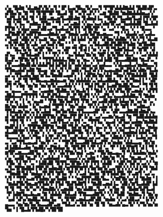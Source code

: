 ▞▄▝█▟▆▝▟▃▆▟▚▜▞▃▜▝▐▛▐▃▄▜▙▃▜▞▃▃▜▝▛▜▛▟▟▟▇▟▟▝█▟▉▟▛▃▟▜▙▞▅▝▇▝▜▝▉▜▛▜▛▝█▃▟▝▉▝▚▞▛▃▛▞▝▃▆▝█▟▇▝▆▟▇▟▟▟▅▃▞▞▚▟▜▃▙▜▟▝▉▝▐▟▊▃▆▃▅▜▃▟▉▟▆▝▊▟▅▟▐▃▝▜▙▜▞▜▃▟▅▜▃▟▐▜▚▜▛▝▉▝▞▜▃▝▚▟▆▃▜▜▅▝▝▜▝▃▞▃▆▟▝▞▄▃▚▃▞▟▅▜▛▃▞▜▄▟▟▟▉▝█▃▙▟▛▛▇▝▞▟▄▞▃▃▛▟▊▃▞▜▃▟▃▞▙▜▜▝▟▜▙▜▛▝▄▝▃▞▝▝▉▃▝▞▝▝▉▃▃▝▃▛▇▟▛▟▚▟▛▛▇▃▃▟▆▟▞▃▞▜▅▟▞▃▟▞▙▛▇▃▅▃▃▝▜▝▝▟▄▟▞▃▞▃▟▃▞▜▃▟▝▟█▞▄▜▚▃▆▝▅▃▜▟▛▝▐▟▐▟▟▝▅▜▛▝▟▜▅▞▟▟▇▞▚▜▞▞▜▝▟▃▆▃▜▞▛▟▅▜▞▃▙▝▃▞▙▟▚▜▅▝▝▝▃▝▄▃▝▃▜▟▃▟▉▟▜▟▉▜▜▟▆▝▆▜▙▟▆▝▝▝▇▃▜▞▙▝▅▜▛▝▇▞▝▃▝▟▛▝▜▝▊▟▐▝▅▝▞▃▜▝▜▟▆▜▟▃▛▝▆▜▛▝▟▟▚▃▝▝▆▜▟▃▅▛▐▝▝▝▛▞▝▝▚▃▜▟▄▞▆▞▅▝▇▛▐▞▙▜▙▞▟▃▞▝▝▃▞▟▟▟▉▃▛▃▜▛▇▞▆▜▝▝▜▜▜▟▟▟▃▜▅▞▄▝▅▃▝▞▙▟▐▟█▝█▃▃▟█▟▇▝▆▃▛▃▝▞▛▃▃▟▆▟▊▟▞▟▟▟▜▟▐▟▜▟▐▞▚▟▞▟▄▞▃▞▄▟▃▃▝▞▟▃▄▟▃▞▅▟▆▃▃▜▜▜▅▃▟▟▚▟▇▝▇▃▄▝▟▞▄▜▝▞▚▟▊▞▜▃▛▟▚▜▚▃▄▃▆▟▚▟▜▟▞▟▆▞▜▃▙▃▞▃▜▜▃▟▄▜▄▞▅▜▃▜▅▟▊▃▄▟▚▝▐▝▟▛▇▞▆▞▟▟▝▜▅▞▞▛▇▟▟▟▊▝█▟▉▃▝▃▛▝█▝▛▜▙▃▄▃▆▟▄▃▅▝▅▞▟▟▟▟▞▃▚▟▃▟█▟▄▝▃▜▞▜▅▟▐▝▝▟▛▟▜▝▚▜▅▝▅▞▆▝▅▞▅▜▞▃▃▟▟▞▞▝▐▝▜▟▐▜▄▛▐▃▅▛▇▟█▞▙▃▞▝▜▝▊▜▃▝▄▃▃▝▃▝▚▃▝▃▄▟▅▝█▟▇▃▚▞▅▃▙▜▝▝▇▟▝▞▟▞▟▜▄▜▛▃▅▟▞▝▟▜▜▟█▟▃▃▛▜▜▜▜▝▟▃▛▟▜▟▄▃▛▃▛▝▉▟▜▝▞▞▃▟▜▃▚▃▃▟▟▟▇▃▜▝▇▟▅▜▚▞▄▝▐▝▄▝▄▃▆▝▝▛▇▝▇▞▙▟▜▜▝▛▇▝▄▞▃▟▊▟▇▛▐▟▄▞▆▝▄▞▆▝▃▝▇▞▅▞▟▟▅▝▐▞▚▃▅▟▝▜▛▜▝▝▆▞▚▟▄▝▛▞▞▃▙▞▟▝▛▝▇▜▝▝▚▟▆▃▞▝▜▜▟▃▆▞▅▞▃▜▞▃▙▟▝▜▅▜▅▜▟▃▜▜▃▃▃▟▛▝▛▃▝▟▛▃▃▟▇▟▊▟▆▟▚▃▟▝▅▜▟▟▚▞▞▟▟▟▛▛▇▞▄▛▇▃▛▛▐▛▐▞▄▝▃▞▃▃▆▞▅▃▟▝▆▝▜▟▉▟▟▟▅▜▝▜▜▝▊▝▝▃▙▝█▟▝▃▙▜▜▃▞▃▜▜▝▃▝▜▜▜▄▝▄▃▟▝▟▜▄▞▄▟▅▞▆▟▇▟▅▟▛▟▐▝▃▜▜▛▇▟▜▛▇▝▅▟█▝▜▟▚▞▆▜▅▝▄▃▚▞▙▝▞▃▜▃▟▃▜▜▃▝▅▟▄▟▃▟▉▜▛▝▞▛▇▞▚▝▞▝▊▃▞▝█▟▛▜▙▝▊▞▄▜▄▝▄▞▄▞▞▜▄▟▅▟▐▟▟▜▃▜▜▃▃▃▚▜▄▞▞▜▅▝▐▞▛▃▛▞▜▝▄▟▚▟▄▞▃▞▃▞▜▃▝▟▇▟▞▞▛▝▐▃▙▞▄▞▜▃▝▃▞▜▜▃▄▃▟▝▅▞▛▝▃▝▝▜▛▟▜▃▃▟▉▜▟▃▟▜▚▞▅▟▅▝▟▟▃▃▄▝▉▞▆▟▐▟█▟▃▟▅▝▅▟▉▞▃▛▇▟▄▞▙▝█▜▟▜▝▞▛▝▟▝▃▝▛▝▐▟▞▛▇▜▝▟▐▝▜▝▆▜▛▃▆▃▃▟▉▜▄▝▄▝▛▞▝▟▞▛▇▞▅▟▝▃▅▞▝▜▙▜▅▃▄▃▜▝▚▜▟▟▅▞▅▟▞▞▄▝▄▟█▝▆▃▛▝▞▃▟▟▄▟▝▝█▃▃▞▞▃▚▟▆▝▝▟▇▞▆▝▚▜▃▝▆▃▆▃▞▝▅▝▐▜▙▝▟▝▛▝▃▝▐▟▉▟▉▝▉▜▜▃▜▛▇▞▞▛▐▜▜▝▟▟▉▝▝▟▛▞▜▟▚▞▃▞▞▝▆▃▜▃▜▛▇▟█▟▐▜▛▟▚▟▅▟▊▞▆▜▜▛▇▜▚▜▅▜▅▜▞▃▄▜▛▞▞▞▞▟▐▞▜▝▇▟▝▜▅▟▊▜▟▝▅▟▄▞▛▟▜▝▇▜▄▝▛▝▞▃▟▝▅▟▅▝▉▜▜▟▟▜▙▝▛▃▆▜▝▃▞▃▚▜▝▝▜▜▚▃▅▜▜▟▅▞▄▞▙▟▇▝▝▝▅▟▜▜▚▟█▞▙▃▝▞▆▛▇▞▄▞▟▝▇▟▆▝▐▝▆▟▟▜▙▜▅▃▆▜▜▟▞▛▐▜▟▝█▟▜▟▇▜▝▝▇▟▊▃▅▟▐▃▝▟▊▞▆▜▃▟▟▛▐▟▜▝▊▝▜▃▜▞▚▞▚▜▅▟▇▞▞▃▅▟▉▝▅▞▟▟▉▃▜▃▞▝▄▜▅▝▊▝█▟▅▜▟▜▃▟▝▛▐▟▇▜▄▃▙▃▅▝▇▝▟▟▟▞▜▟▃▟▝▛▇▃▃▟▇▜▞▝▞▞▜▟▊▝▆▟▆▃▜▝▆▞▄▝▄▟▝▟▚▞▅▟█▃▜▟▄▜▄▝▚▝▉▜▛▃▅▟▃▟▛▟▊▝▅▟▅▝▞▃▞▟▉▃▞▝▐▞▛▞▄▃▃▝▅▞▆▞▙▞▙▃▃▟▛▃▅▝▜▟▃▞▃▜▟▝▅▝█▝▊▝▅▃▟▞▄▃▜▞▝▞▜▞▅▞▅▜▅▝▐▝█▃▙▜▜▟█▞▚▜▉▜▉
